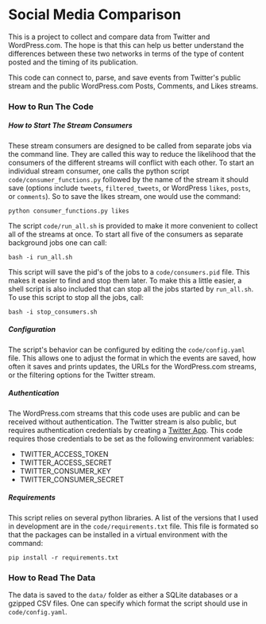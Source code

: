 # Social Media Comparison

This is a project to collect and compare data from Twitter and WordPress.com. The hope is that this can help us better understand the differences between these two networks in terms of the type of content posted and the timing of its publication. 

This code can connect to, parse, and save events from Twitter's public stream and the public WordPress.com Posts, Comments, and Likes streams. 

### How to Run The Code

##### How to Start The Stream Consumers

These stream consumers are designed to be called from separate jobs via the command line. They are called this way to reduce the likelihood that the consumers of the different streams will conflict with each other. To start an individual stream consumer, one calls the python script `code/consumer_functions.py` followed by the name of the stream it should save (options include `tweets`, `filtered_tweets`, or WordPress `likes`, `posts`, or `comments`). So to save the likes stream, one would use the command: 

    python consumer_functions.py likes

The script `code/run_all.sh` is provided to make it more convenient to collect all of the streams at once. To start all five of the consumers as separate background jobs one can call:

    bash -i run_all.sh

This script will save the pid's of the jobs to a `code/consumers.pid` file. This makes it easier to find and stop them later. To make this a little easier, a shell script is also included that can stop all the jobs started by `run_all.sh`. To use this script to stop all the jobs, call:

    bash -i stop_consumers.sh

##### Configuration

The script's behavior can be configured by editing the `code/config.yaml` file. This allows one to adjust the format in which the events are saved, how often it saves and prints updates, the URLs for the WordPress.com streams, or the filtering options for the Twitter stream.

##### Authentication

The WordPress.com streams that this code uses are public and can be received without authentication. The Twitter stream is also public, but requires authentication credentials by creating a [Twitter App](https://apps.twitter.com/). This code requires those credentials to be set as the following environment variables:

* TWITTER_ACCESS_TOKEN
* TWITTER_ACCESS_SECRET
* TWITTER_CONSUMER_KEY
* TWITTER_CONSUMER_SECRET

##### Requirements

This script relies on several python libraries. A list of the versions that I used in development are in the `code/requirements.txt` file. This file is formated so that the packages can be installed in a virtual environment with the command: 

    pip install -r requirements.txt

### How to Read The Data

The data is saved to the `data/` folder as either a SQLite databases or a gzipped CSV files. One can specify which format the script should use in `code/config.yaml`.
